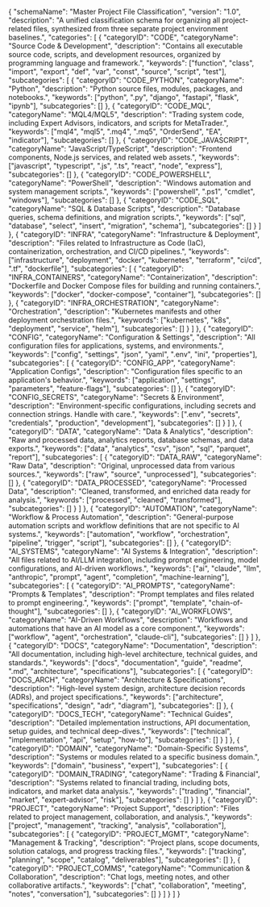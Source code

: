 {
  "schemaName": "Master Project File Classification",
  "version": "1.0",
  "description": "A unified classification schema for organizing all project-related files, synthesized from three separate project environment baselines.",
  "categories": [
    {
      "categoryID": "CODE",
      "categoryName": "Source Code & Development",
      "description": "Contains all executable source code, scripts, and development resources, organized by programming language and framework.",
      "keywords": ["function", "class", "import", "export", "def", "var", "const", "source", "script", "test"],
      "subcategories": [
        {
          "categoryID": "CODE_PYTHON",
          "categoryName": "Python",
          "description": "Python source files, modules, packages, and notebooks.",
          "keywords": ["python", ".py", "django", "fastapi", "flask", "ipynb"],
          "subcategories": []
        },
        {
          "categoryID": "CODE_MQL",
          "categoryName": "MQL4/MQL5",
          "description": "Trading system code, including Expert Advisors, indicators, and scripts for MetaTrader.",
          "keywords": ["mql4", "mql5", ".mq4", ".mq5", "OrderSend", "EA", "indicator"],
          "subcategories": []
        },
        {
          "categoryID": "CODE_JAVASCRIPT",
          "categoryName": "JavaScript/TypeScript",
          "description": "Frontend components, Node.js services, and related web assets.",
          "keywords": ["javascript", "typescript", ".js", ".ts", "react", "node", "express"],
          "subcategories": []
        },
        {
            "categoryID": "CODE_POWERSHELL",
            "categoryName": "PowerShell",
            "description": "Windows automation and system management scripts.",
            "keywords": ["powershell", ".ps1", "cmdlet", "windows"],
            "subcategories": []
        },
        {
          "categoryID": "CODE_SQL",
          "categoryName": "SQL & Database Scripts",
          "description": "Database queries, schema definitions, and migration scripts.",
          "keywords": ["sql", "database", "select", "insert", "migration", "schema"],
          "subcategories": []
        }
      ]
    },
    {
      "categoryID": "INFRA",
      "categoryName": "Infrastructure & Deployment",
      "description": "Files related to Infrastructure as Code (IaC), containerization, orchestration, and CI/CD pipelines.",
      "keywords": ["infrastructure", "deployment", "docker", "kubernetes", "terraform", "ci/cd", ".tf", "dockerfile"],
      "subcategories": [
        {
          "categoryID": "INFRA_CONTAINERS",
          "categoryName": "Containerization",
          "description": "Dockerfile and Docker Compose files for building and running containers.",
          "keywords": ["docker", "docker-compose", "container"],
          "subcategories": []
        },
        {
          "categoryID": "INFRA_ORCHESTRATION",
          "categoryName": "Orchestration",
          "description": "Kubernetes manifests and other deployment orchestration files.",
          "keywords": ["kubernetes", "k8s", "deployment", "service", "helm"],
          "subcategories": []
        }
      ]
    },
    {
      "categoryID": "CONFIG",
      "categoryName": "Configuration & Settings",
      "description": "All configuration files for applications, systems, and environments.",
      "keywords": ["config", "settings", "json", "yaml", ".env", "ini", "properties"],
      "subcategories": [
        {
          "categoryID": "CONFIG_APP",
          "categoryName": "Application Configs",
          "description": "Configuration files specific to an application's behavior.",
          "keywords": ["application", "settings", "parameters", "feature-flags"],
          "subcategories": []
        },
        {
          "categoryID": "CONFIG_SECRETS",
          "categoryName": "Secrets & Environment",
          "description": "Environment-specific configurations, including secrets and connection strings. Handle with care.",
          "keywords": [".env", "secrets", "credentials", "production", "development"],
          "subcategories": []
        }
      ]
    },
    {
      "categoryID": "DATA",
      "categoryName": "Data & Analytics",
      "description": "Raw and processed data, analytics reports, database schemas, and data exports.",
      "keywords": ["data", "analytics", "csv", "json", "sql", "parquet", "report"],
      "subcategories": [
        {
            "categoryID": "DATA_RAW",
            "categoryName": "Raw Data",
            "description": "Original, unprocessed data from various sources.",
            "keywords": ["raw", "source", "unprocessed"],
            "subcategories": []
        },
        {
            "categoryID": "DATA_PROCESSED",
            "categoryName": "Processed Data",
            "description": "Cleaned, transformed, and enriched data ready for analysis.",
            "keywords": ["processed", "cleaned", "transformed"],
            "subcategories": []
        }
      ]
    },
    {
      "categoryID": "AUTOMATION",
      "categoryName": "Workflow & Process Automation",
      "description": "General-purpose automation scripts and workflow definitions that are not specific to AI systems.",
      "keywords": ["automation", "workflow", "orchestration", "pipeline", "trigger", "script"],
      "subcategories": []
    },
    {
      "categoryID": "AI_SYSTEMS",
      "categoryName": "AI Systems & Integration",
      "description": "All files related to AI/LLM integration, including prompt engineering, model configurations, and AI-driven workflows.",
      "keywords": ["ai", "claude", "llm", "anthropic", "prompt", "agent", "completion", "machine-learning"],
      "subcategories": [
        {
          "categoryID": "AI_PROMPTS",
          "categoryName": "Prompts & Templates",
          "description": "Prompt templates and files related to prompt engineering.",
          "keywords": ["prompt", "template", "chain-of-thought"],
          "subcategories": []
        },
        {
          "categoryID": "AI_WORKFLOWS",
          "categoryName": "AI-Driven Workflows",
          "description": "Workflows and automations that have an AI model as a core component.",
          "keywords": ["workflow", "agent", "orchestration", "claude-cli"],
          "subcategories": []
        }
      ]
    },
    {
      "categoryID": "DOCS",
      "categoryName": "Documentation",
      "description": "All documentation, including high-level architecture, technical guides, and standards.",
      "keywords": ["docs", "documentation", "guide", "readme", ".md", "architecture", "specifications"],
      "subcategories": [
        {
          "categoryID": "DOCS_ARCH",
          "categoryName": "Architecture & Specifications",
          "description": "High-level system design, architecture decision records (ADRs), and project specifications.",
          "keywords": ["architecture", "specifications", "design", "adr", "diagram"],
          "subcategories": []
        },
        {
          "categoryID": "DOCS_TECH",
          "categoryName": "Technical Guides",
          "description": "Detailed implementation instructions, API documentation, setup guides, and technical deep-dives.",
          "keywords": ["technical", "implementation", "api", "setup", "how-to"],
          "subcategories": []
        }
      ]
    },
    {
      "categoryID": "DOMAIN",
      "categoryName": "Domain-Specific Systems",
      "description": "Systems or modules related to a specific business domain.",
      "keywords": ["domain", "business", "expert"],
      "subcategories": [
        {
          "categoryID": "DOMAIN_TRADING",
          "categoryName": "Trading & Financial",
          "description": "Systems related to financial trading, including bots, indicators, and market data analysis.",
          "keywords": ["trading", "financial", "market", "expert-advisor", "risk"],
          "subcategories": []
        }
      ]
    },
    {
      "categoryID": "PROJECT",
      "categoryName": "Project Support",
      "description": "Files related to project management, collaboration, and analysis.",
      "keywords": ["project", "management", "tracking", "analysis", "collaboration"],
      "subcategories": [
        {
          "categoryID": "PROJECT_MGMT",
          "categoryName": "Management & Tracking",
          "description": "Project plans, scope documents, solution catalogs, and progress tracking files.",
          "keywords": ["tracking", "planning", "scope", "catalog", "deliverables"],
          "subcategories": []
        },
        {
          "categoryID": "PROJECT_COMMS",
          "categoryName": "Communication & Collaboration",
          "description": "Chat logs, meeting notes, and other collaborative artifacts.",
          "keywords": ["chat", "collaboration", "meeting", "notes", "conversation"],
          "subcategories": []
        }
      ]
    }
  ]
}